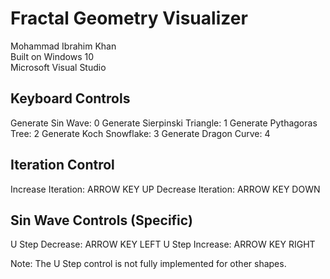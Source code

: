 # Fractal Geometry Visualizer <br>
Mohammad Ibrahim Khan <br>
Built on Windows 10 <br>
Microsoft Visual Studio <br>

## Keyboard Controls

Generate Sin Wave: 0
Generate Sierpinski Triangle: 1
Generate Pythagoras Tree: 2
Generate Koch Snowflake: 3
Generate Dragon Curve: 4

## Iteration Control

Increase Iteration: ARROW KEY UP
Decrease Iteration: ARROW KEY DOWN

## Sin Wave Controls (Specific)

U Step Decrease: ARROW KEY LEFT
U Step Increase: ARROW KEY RIGHT

Note: The U Step control is not fully implemented for other shapes.
